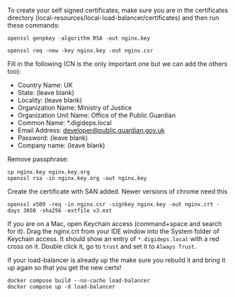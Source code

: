 To create your self signed certificates, make sure you are in the certificates directory
(local-resources/local-load-balancer/certificates) and then run these commands:

```
openssl genpkey -algorithm RSA -out nginx.key
```

```
openssl req -new -key nginx.key -out nginx.csr
```

Fill in the following (CN is the only important one but we can add the others too):

- Country Name: UK
- State: (leave blank)
- Locality: (leave blank)
- Organization Name: Ministry of Justice
- Organization Unit Name: Office of the Public Guardian
- Common Name: *.digideps.local
- Email Address: developer@public.guardian.gov.uk
- Password: (leave blank)
- Company name: (leave blank)

Remove passphrase:

```
cp nginx.key nginx.key.org
openssl rsa -in nginx.key.org -out nginx.key
```

Create the certificate with SAN added. Newer versions of chrome need this

```
openssl x509 -req -in nginx.csr -signkey nginx.key -out nginx.crt -days 3650 -sha256 -extfile v3.ext
```

If you are on a Mac, open Keychain access (command+space and search for it).
Drag the nginx.crt from your IDE window into the System folder of Keychain access. It should show an entry of
`*.digideps.local` with a red cross on it. Double click it, go to `trust` and set it to `Always Trust`.

If your load-balancer is already up the make sure you rebuild it and bring it up again so that you get the new certs!

```
docker compose build --no-cache load-balancer
docker compose up -d load-balancer
```

